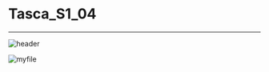 # Tasca_S1_04
---
![header](https://capsule-render.vercel.app/api?type=wave&color=gradient&height=300&section=footer&text=Tasca4%20render&fontSize=90)

![myfile](https://www.reactiongifs.us/wp-content/uploads/2013/10/nuh_uh_conan_obrien.gif)
